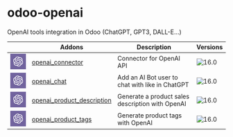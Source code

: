 # odoo-openai
OpenAI tools integration in Odoo (ChatGPT, GPT3, DALL-E...)

|                                                                                                         | Addons                                                               | Description                                      | Versions                                               |
|---------------------------------------------------------------------------------------------------------|----------------------------------------------------------------------|--------------------------------------------------|------------|
| [<img src="./openai_connector/static/description/icon.png" style="width:100px;"/>](./openai_connector/README.md) | [openai_connector](./openai_connector/README.md)                     | Connector for OpenAI API                         | ![16.0](https://img.shields.io/badge/-16.0-blueviolet) |
| [<img src="./openai_chat/static/description/icon.png" style="width:100px;"/>](./openai_chat/README.md) | [openai_chat](./openai_chat/README.md)                               | Add an AI Bot user to chat with like in ChatGPT  | ![16.0](https://img.shields.io/badge/-16.0-blueviolet) |
| [<img src="./openai_product_description/static/description/icon.png" style="width:100px;"/>](./openai_product_description/README.md) | [openai_product_description](./openai_product_description/README.md) | Generate a product sales description with OpenAI | ![16.0](https://img.shields.io/badge/-16.0-blueviolet) |
| [<img src="./openai_product_tags/static/description/icon.png" style="width:100px;"/>](./openai_product_tags/README.md) | [openai_product_tags](./openai_product_tags/README.md)               | Generate product tags with OpenAI                | ![16.0](https://img.shields.io/badge/-16.0-blueviolet) |
